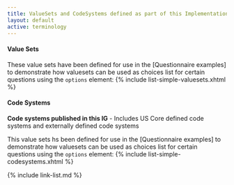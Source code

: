 ```yaml
---
title: ValueSets and CodeSystems defined as part of this Implementation Guide
layout: default
active: terminology
---
```

#### Value Sets

These value sets have been defined for use in the [Questionnaire examples] to demonstrate how valuesets can be used as choices list for certain questions using the `options` element:
{% include list-simple-valuesets.xhtml %}

#### Code Systems

**Code systems published in this IG** - Includes US Core defined code systems and externally defined code systems

This value sets hs been defined for use in the [Questionnaire examples] to demonstrate how valuesets can be used as choices list for certain questions using the `options` element:
{% include list-simple-codesystems.xhtml %}


{% include link-list.md %}
